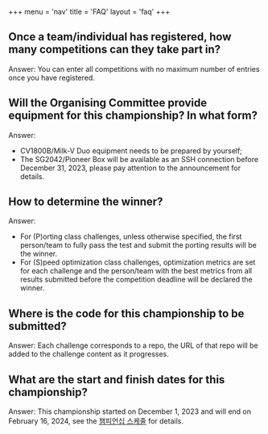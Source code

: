 +++
menu = 'nav'
title = 'FAQ'
layout = 'faq'
+++

## Once a team/individual has registered, how many competitions can they take part in?

Answer: You can enter all competitions with no maximum number of entries once you have registered.

## Will the Organising Committee provide equipment for this championship? In what form?

Answer:

- CV1800B/Milk-V Duo equipment needs to be prepared by yourself;
- The SG2042/Pioneer Box will be available as an SSH connection before December 31, 2023, please pay attention to the announcement for details.

## How to determine the winner?

Answer:

- For (P)orting class challenges, unless otherwise specified, the first person/team to fully pass the test and submit the porting results will be the winner.
- For (S)peed optimization class challenges, optimization metrics are set for each challenge and the person/team with the best metrics from all results submitted before the competition deadline will be declared the winner.

## Where is the code for this championship to be submitted?

Answer: Each challenge corresponds to a repo, the URL of that repo will be added to the challenge content as it progresses.

## What are the start and finish dates for this championship?

Answer: This championship started on December 1, 2023 and will end on February 16, 2024, see the [챔피언십 스케줄](https://rvspoc.org/ko/00/#챔피언십-스케줄) for details.
